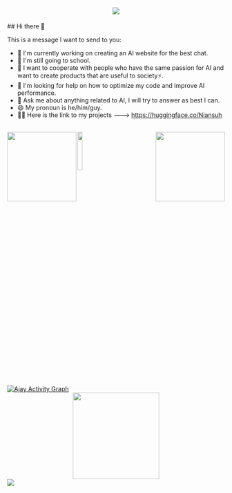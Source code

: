 <h1 align="center">
  <img src="https://readme-typing-svg.herokuapp.com/?font=Calibri&color=%23259076&size=28&lines=Hello+%F0%9F%91%8B%2C+I%27m+Niansuh">
</h1> 
## Hi there 👋

This is a message I want to send to you:

- 🔭 I'm currently working on creating an AI website for the best chat.
- 🌱 I'm still going to school.
- 👯 I want to cooperate with people who have the same passion for AI and want to create products that are useful to society⚡.
- 🤔 I'm looking for help on how to optimize my code and improve AI performance.
- 💬 Ask me about anything related to AI, I will try to answer as best I can.
- 😄 My pronoun is he/him/guy.
- 💁‍♂️ Here is the link to my projects ---> https://huggingface.co/Niansuh
<br />
<div>
  <a href="https://github.com/Niansuh/Niansuh"> 
    <img align="left" height="160px" src="https://github-readme-stats.vercel.app/api?username=Niansuh&count_private=true&show_icons=true&theme=transparent" />
  </a>
  <a href="https://github.com/Niansuh/Niansuh"> 
  <img align="center" src="http://github-profile-summary-cards.vercel.app/api/cards/productive-time?username=srajasimman&theme=github_dark&utcOffset=+5" width="15%" />
    </a>
  <a href="https://github.com/Niansuh/Niansuh"> 
    <img align="right"  height="160px" src="https://github-readme-stats.vercel.app/api/top-langs/?username=Niansuh&show_icons=true&layout=compact&theme=transparent"/>
  </a>
</div>
<a href="https://github.com/Niansuh/Niansuh">
<img alt="Ajay Activity Graph" src="https://github-readme-activity-graph.vercel.app/graph?username=Niansuh&area=true&hide_border=true&theme=github-compact" />
</a>
<div align="center">  
<a href="https://github.com/Niansuh/Niansuh">
<img src="https://github-profile-trophy.vercel.app/?username=Niansuh&column=-1&theme=chalk&rank=-?&margin-w=15" style="height: 200px"/></div>  
</a>
<a href="https://github.com/Niansuh/Niansuh"> 
<img  src="https://raw.githubusercontent.com/Trilokia/Trilokia/379277808c61ef204768a61bbc5d25bc7798ccf1/bottom_header.svg" />
</a>
